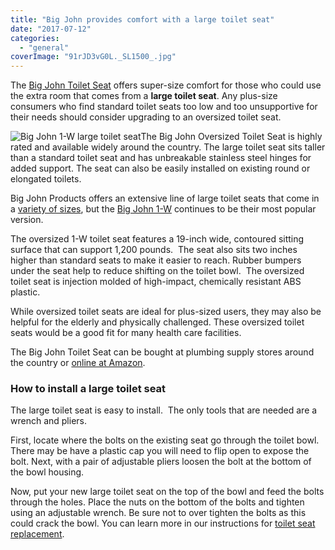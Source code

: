 ```yaml
---
title: "Big John provides comfort with a large toilet seat"
date: "2017-07-12"
categories: 
  - "general"
coverImage: "91rJD3vG0L._SL1500_.jpg"
---
```


The [Big John Toilet Seat](http://www.bigjohntoiletseat.com/) offers super-size comfort for those who could use the extra room that comes from a **large toilet seat**. Any plus-size consumers who find standard toilet seats too low and too unsupportive for their needs should consider upgrading to an oversized toilet seat.

![Big John 1-W large toilet seat](images/91yD-T3-0hL._SY679_-200x300.jpg)The Big John Oversized Toilet Seat is highly rated and available widely around the country. The large toilet seat sits taller than a standard toilet seat and has unbreakable stainless steel hinges for added support. The seat can also be easily installed on existing round or elongated toilets.

Big John Products offers an extensive line of large toilet seats that come in a [variety of sizes](http://amzn.to/2vcwjzL), but the [Big John 1-W](http://amzn.to/2uecz1j) continues to be their most popular version.

The oversized 1-W toilet seat features a 19-inch wide, contoured sitting surface that can support 1,200 pounds.  The seat also sits two inches higher than standard seats to make it easier to reach. Rubber bumpers under the seat help to reduce shifting on the toilet bowl.  The oversized toilet seat is injection molded of high-impact, chemically resistant ABS plastic.

While oversized toilet seats are ideal for plus-sized users, they may also be helpful for the elderly and physically challenged. These oversized toilet seats would be a good fit for many health care facilities.

The Big John Toilet Seat can be bought at plumbing supply stores around the country or [online at Amazon](http://amzn.to/2uecz1j).

### How to install a large toilet seat

The large toilet seat is easy to install.  The only tools that are needed are a wrench and pliers.

First, locate where the bolts on the existing seat go through the toilet bowl. There may be have a plastic cap you will need to flip open to expose the bolt. Next, with a pair of adjustable pliers loosen the bolt at the bottom of the bowl housing.

Now, put your new large toilet seat on the top of the bowl and feed the bolts through the holes. Place the nuts on the bottom of the bolts and tighten using an adjustable wrench. Be sure not to over tighten the bolts as this could crack the bowl. You can learn more in our instructions for [toilet seat replacement](http://fixatoilet.com/loose-toilet-seat/).
